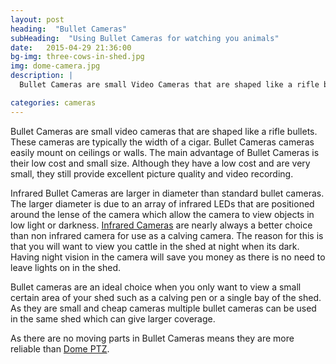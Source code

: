 ```yaml
---
layout: post
heading:  "Bullet Cameras"
subHeading:  "Using Bullet Cameras for watching you animals"
date:   2015-04-29 21:36:00
bg-img: three-cows-in-shed.jpg
img: dome-camera.jpg
description: |
  Bullet Cameras are small Video Cameras that are shaped like a rifle bullet. Bullet Cameras easily mount on ceilings or walls. The main advantage of Bullet Cameras is their low cost and small size. Although they have a low cost and are very small, they still provide excellent Picture Quality and Video Recording.

categories: cameras
---
```


Bullet Cameras are small video cameras that are shaped like a rifle bullets. These cameras are typically the width of a cigar. Bullet Cameras cameras easily mount on ceilings or walls. The main advantage of Bullet Cameras is their low cost and small size. Although they have a low cost and are very small, they still provide excellent picture quality and video recording. 

Infrared Bullet Cameras are larger in diameter than standard bullet cameras. The larger diameter is due to an array of infrared LEDs that are positioned around the lense of the camera which allow the camera to view objects in low light or darkness. 
[Infrared Cameras]({{site.baseurl}}/cameras/2015/05/03/infrared-calving-cameras.html) are nearly always a better choice than non infrared camera for use as a calving camera. The reason for this is that you will want to view you cattle in the shed at night when its dark. Having night vision in the camera will save you money as there is no need to leave lights on in the shed.

Bullet cameras are an ideal choice when you only want to view a small certain area of your shed such as a calving pen or a single bay of the shed. As they are small and cheap cameras multiple bullet cameras can be used in the same shed which can give larger coverage.

As there are no moving parts in Bullet Cameras means they are more reliable than [Dome PTZ]({{site.baseurl}}/ptz/2015/04/26/ptz-calving-cameras.html).